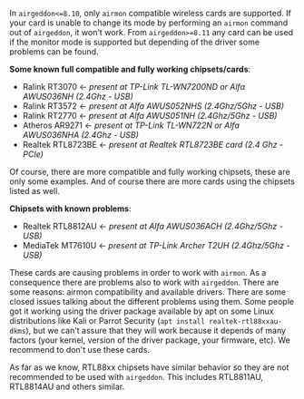 In `airgeddon<=8.10`, only `airmon` compatible wireless cards are supported. If your card is unable to change its mode by performing an `airmon` command out of `airgeddon`, it won't work. From `airgeddon>=8.11` any card can be used if the monitor mode is supported but depending of the driver some problems can be found.

__Some known full compatible and fully working chipsets/cards__:

 - Ralink RT3070 <- _present at TP-Link TL-WN7200ND or Alfa AWUS036NH (2.4Ghz - USB)_
 - Ralink RT3572 <- _present at Alfa AWUS052NHS (2.4Ghz/5Ghz - USB)_
 - Ralink RT2770 <- _present at Alfa AWUS051NH (2.4Ghz/5Ghz - USB)_
 - Atheros AR9271 <- _present at TP-Link TL-WN722N or Alfa AWUS036NHA (2.4Ghz - USB)_
 - Realtek RTL8723BE <- _present at Realtek RTL8723BE card (2.4 Ghz - PCIe)_

Of course, there are more compatible and fully working chipsets, these are only some examples. And of course there are more cards using the chipsets listed as well.

__Chipsets with known problems__:

 - Realtek RTL8812AU <- _present at Alfa AWUS036ACH (2.4Ghz/5Ghz - USB)_
 - MediaTek MT7610U <- _present at TP-Link Archer T2UH (2.4Ghz/5Ghz - USB)_

These cards are causing problems in order to work with `airmon`. As a consequence there are problems also to work with `airgeddon`. There are some reasons: airmon compatibility and available drivers. There are some closed issues talking about the different problems using them. Some people got it working using the driver package available by apt on some Linux distributions like Kali or Parrot Security (`apt install realtek-rtl88xxau-dkms`), but we can't assure that they will work because it depends of many factors (your kernel, version of the driver package, your firmware, etc). We recommend to don't use these cards.

As far as we know, RTL88xx chipsets have similar behavior so they are not recommended to be used with `airgeddon`. This includes RTL8811AU, RTL8814AU and others similar.
